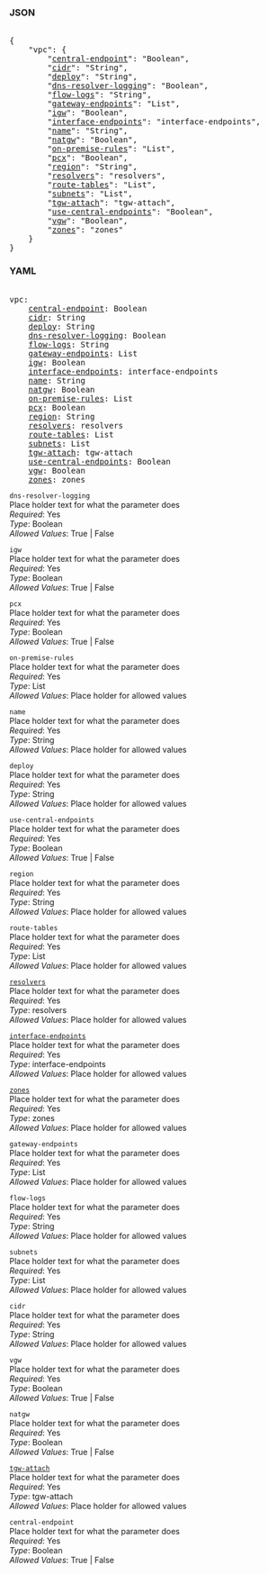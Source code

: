 ### JSON 
<pre> 
{
    "vpc": {
        "<a href=#central-endpoint>central-endpoint</a>": "Boolean", 
        "<a href=#cidr>cidr</a>": "String", 
        "<a href=#deploy>deploy</a>": "String", 
        "<a href=#dns-resolver-logging>dns-resolver-logging</a>": "Boolean", 
        "<a href=#flow-logs>flow-logs</a>": "String", 
        "<a href=#gateway-endpoints>gateway-endpoints</a>": "List", 
        "<a href=#igw>igw</a>": "Boolean", 
        "<a href=#interface-endpoints>interface-endpoints</a>": "interface-endpoints", 
        "<a href=#name>name</a>": "String", 
        "<a href=#natgw>natgw</a>": "Boolean", 
        "<a href=#on-premise-rules>on-premise-rules</a>": "List", 
        "<a href=#pcx>pcx</a>": "Boolean", 
        "<a href=#region>region</a>": "String", 
        "<a href=#resolvers>resolvers</a>": "resolvers", 
        "<a href=#route-tables>route-tables</a>": "List", 
        "<a href=#subnets>subnets</a>": "List", 
        "<a href=#tgw-attach>tgw-attach</a>": "tgw-attach", 
        "<a href=#use-central-endpoints>use-central-endpoints</a>": "Boolean", 
        "<a href=#vgw>vgw</a>": "Boolean", 
        "<a href=#zones>zones</a>": "zones"
    }
}</pre> 
### YAML 
<pre> 
vpc:
    <a href=#central-endpoint>central-endpoint</a>: Boolean
    <a href=#cidr>cidr</a>: String
    <a href=#deploy>deploy</a>: String
    <a href=#dns-resolver-logging>dns-resolver-logging</a>: Boolean
    <a href=#flow-logs>flow-logs</a>: String
    <a href=#gateway-endpoints>gateway-endpoints</a>: List
    <a href=#igw>igw</a>: Boolean
    <a href=#interface-endpoints>interface-endpoints</a>: interface-endpoints
    <a href=#name>name</a>: String
    <a href=#natgw>natgw</a>: Boolean
    <a href=#on-premise-rules>on-premise-rules</a>: List
    <a href=#pcx>pcx</a>: Boolean
    <a href=#region>region</a>: String
    <a href=#resolvers>resolvers</a>: resolvers
    <a href=#route-tables>route-tables</a>: List
    <a href=#subnets>subnets</a>: List
    <a href=#tgw-attach>tgw-attach</a>: tgw-attach
    <a href=#use-central-endpoints>use-central-endpoints</a>: Boolean
    <a href=#vgw>vgw</a>: Boolean
    <a href=#zones>zones</a>: zones
</pre> 


`dns-resolver-logging`  <a name="dns-resolver-logging"></a> \
Place holder text for what the parameter does \
*Required*: Yes \
*Type*: Boolean \
*Allowed Values*: True | False

`igw`  <a name="igw"></a> \
Place holder text for what the parameter does \
*Required*: Yes \
*Type*: Boolean \
*Allowed Values*: True | False

`pcx`  <a name="pcx"></a> \
Place holder text for what the parameter does \
*Required*: Yes \
*Type*: Boolean \
*Allowed Values*: True | False

`on-premise-rules`  <a name="on-premise-rules"></a> \
Place holder text for what the parameter does \
*Required*: Yes \
*Type*: List \
*Allowed Values*: Place holder for allowed values

`name`  <a name="name"></a> \
Place holder text for what the parameter does \
*Required*: Yes \
*Type*: String \
*Allowed Values*: Place holder for allowed values

`deploy`  <a name="deploy"></a> \
Place holder text for what the parameter does \
*Required*: Yes \
*Type*: String \
*Allowed Values*: Place holder for allowed values

`use-central-endpoints`  <a name="use-central-endpoints"></a> \
Place holder text for what the parameter does \
*Required*: Yes \
*Type*: Boolean \
*Allowed Values*: True | False

`region`  <a name="region"></a> \
Place holder text for what the parameter does \
*Required*: Yes \
*Type*: String \
*Allowed Values*: Place holder for allowed values

`route-tables`  <a name="route-tables"></a> \
Place holder text for what the parameter does \
*Required*: Yes \
*Type*: List \
*Allowed Values*: Place holder for allowed values

<a name= "resolvers" href="mandatory-account-configs/shared-network/vpc/resolvers.md">`resolvers`</a> \
Place holder text for what the parameter does \
*Required*: Yes \
*Type*: resolvers \
*Allowed Values*: Place holder for allowed values

<a name= "interface-endpoints" href="mandatory-account-configs/shared-network/vpc/interface-endpoints.md">`interface-endpoints`</a> \
Place holder text for what the parameter does \
*Required*: Yes \
*Type*: interface-endpoints \
*Allowed Values*: Place holder for allowed values

<a name= "zones" href="mandatory-account-configs/shared-network/vpc/zones.md">`zones`</a> \
Place holder text for what the parameter does \
*Required*: Yes \
*Type*: zones \
*Allowed Values*: Place holder for allowed values

`gateway-endpoints`  <a name="gateway-endpoints"></a> \
Place holder text for what the parameter does \
*Required*: Yes \
*Type*: List \
*Allowed Values*: Place holder for allowed values

`flow-logs`  <a name="flow-logs"></a> \
Place holder text for what the parameter does \
*Required*: Yes \
*Type*: String \
*Allowed Values*: Place holder for allowed values

`subnets`  <a name="subnets"></a> \
Place holder text for what the parameter does \
*Required*: Yes \
*Type*: List \
*Allowed Values*: Place holder for allowed values

`cidr`  <a name="cidr"></a> \
Place holder text for what the parameter does \
*Required*: Yes \
*Type*: String \
*Allowed Values*: Place holder for allowed values

`vgw`  <a name="vgw"></a> \
Place holder text for what the parameter does \
*Required*: Yes \
*Type*: Boolean \
*Allowed Values*: True | False

`natgw`  <a name="natgw"></a> \
Place holder text for what the parameter does \
*Required*: Yes \
*Type*: Boolean \
*Allowed Values*: True | False

<a name= "tgw-attach" href="mandatory-account-configs/shared-network/vpc/tgw-attach.md">`tgw-attach`</a> \
Place holder text for what the parameter does \
*Required*: Yes \
*Type*: tgw-attach \
*Allowed Values*: Place holder for allowed values

`central-endpoint`  <a name="central-endpoint"></a> \
Place holder text for what the parameter does \
*Required*: Yes \
*Type*: Boolean \
*Allowed Values*: True | False

